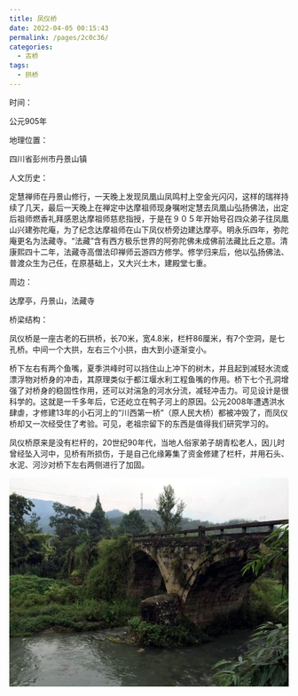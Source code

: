 ```yaml
---
title: 凤仪桥
date: 2022-04-05 00:15:43
permalink: /pages/2c0c36/
categories:
  - 古桥
tags:
  - 拱桥 
---
```

时间：

公元905年

地理位置：

四川省彭州市丹景山镇

人文历史：

定慧禅师在丹景山修行，一天晚上发现凤凰山凤鸣村上空金光闪闪，这样的瑞祥持续了几天，最后一天晚上在禅定中达摩祖师现身嘱咐定慧去凤凰山弘扬佛法，出定后祖师燃香礼拜感恩达摩祖师慈悲指授，于是在９０５年开始号召四众弟子往凤凰山兴建弥陀庵，为了纪念达摩祖师在山下凤仪桥旁边建达摩亭。明永乐四年，弥陀庵更名为法藏寺。“法藏”含有西方极乐世界的阿弥陀佛未成佛前法藏比丘之意。清康熙四十二年，法藏寺高僧法印禅师云游四方修学。修学归来后，他以弘扬佛法、普渡众生为己任，在原基础上，又大兴土木，建殿堂七重。

周边：

达摩亭，丹景山，法藏寺

桥梁结构：

凤仪桥是一座古老的石拱桥，长70米，宽4.8米，栏杆86厘米，有7个空洞，是七孔桥。中间一个大拱，左右三个小拱，由大到小逐渐变小。

桥下左右有两个鱼嘴，夏季洪峰时可以挡住山上冲下的树木，并且起到减轻水流或漂浮物对桥身的冲击，其原理类似于都江堰水利工程鱼嘴的作用。桥下七个孔洞增强了对桥身的稳固性作用，还可以对湍急的河水分流，减轻冲击力。可见设计是很科学的。这就是一千多年后，它还屹立在鸭子河上的原因。公元2008年遭遇洪水肆虐，才修建13年的小石河上的“川西第一桥”（原人民大桥）都被冲毁了，而凤仪桥却又一次经受住了考验。可见，老祖宗留下的东西是值得我们研究学习的。

凤仪桥原来是没有栏杆的，20世纪90年代，当地人俗家弟子胡青松老人，因儿时曾经坠入河中，见桥有所损伤，于是自己化缘筹集了资金修建了栏杆，并用石头、水泥、河沙对桥下左右两侧进行了加固。

![凤仪桥](/img/photo/6.jpg)
